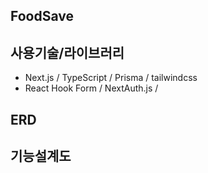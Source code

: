 ## **FoodSave**

## **사용기술/라이브러리**

- Next.js / TypeScript / Prisma / tailwindcss
- React Hook Form / NextAuth.js /

## **ERD**

## **기능설계도**
